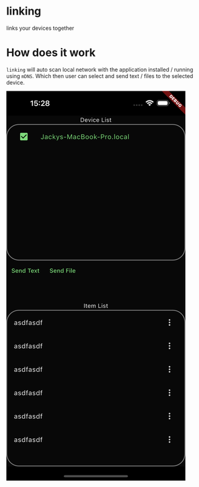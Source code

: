 # linking

links your devices together


# How does it work

`linking` will auto scan local network with the application installed / running using `mDNS`. Which then user can select and send text / files to the selected device.


![img.png](img.png)